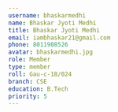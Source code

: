 ```yaml
---
username: bhaskarmedhi
name: Bhaskar Jyoti Medhi
title: Bhaskar Jyoti Medhi
email: iambhaskar21@gmail.com
phone: 8011908526
avatar: bhaskarmedhi.jpg
role: Member
type: member
roll: Gau-c-18/024
branch: CSE
education: B.Tech
priority: 5
---
```

